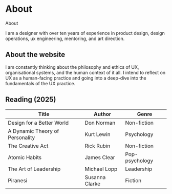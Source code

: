 <h1 class="sr-only"> About </h1>

<div class="introduction">



<bb-tags>

About

</bb-tags>

<bb-intro>

I am a designer with over ten years of experience in product design, design operations, ux engineering, mentoring, and art direction.

</bb-intro>

</div>

## About the website

I am constantly thinking about the philosophy and ethics of UX, organisational systems, and the human context of it all. I intend to reflect on UX as a human-facing practice and going into a deep-dive into the fundamentals of the UX practice.

## Reading (2025)

Title | Author | Genre 
-------|-------|-------
Design for a Better World | Don Norman | Non-fiction 
A Dynamic Theory of Personality | Kurt Lewin | Psychology 
The Creative Act | Rick Rubin | Non-fiction 
Atomic Habits | James Clear | Pop-psychology 
The Art of Leadership | Michael Lopp | Leadership 
Piranesi | Susanna Clarke | Fiction


